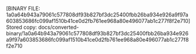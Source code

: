 [BINARY FILE: 1a0a64b943a79061c577808df93b827bf3dc25400fbb26ba934e926a9f97a603853686fc099af1510b41ce0d2fb761ee968a80e496077ab1c277f8f2e710]
Stored copy: docs/converted-binary/1a0a64b943a79061c577808df93b827bf3dc25400fbb26ba934e926a9f97a603853686fc099af1510b41ce0d2fb761ee968a80e496077ab1c277f8f2e710
